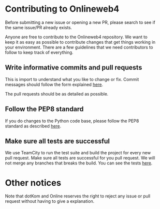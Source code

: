 Contributing to Onlineweb4
==========================

Before submitting a new issue or opening a new PR, please search to see if the same issue/PR already exists. 

Anyone are free to contribute to the Onlineweb4 repository. We want to keep it as easy as possible to contribute 
changes that get things working in your environment. There are a few guidelines that we need contributors to follow 
to keep track of everything.

Write informative commits and pull requests
-------------------------------------------

This is import to understand what you like to change or fix. Commit messages should follow the form explained 
[here](https://robots.thoughtbot.com/5-useful-tips-for-a-better-commit-message).

The pull requests should be as detailed as possible.

Follow the PEP8 standard
------------------------

If you do changes to the Python code base, please follow the PEP8 standard as described 
[here](https://www.python.org/dev/peps/pep-0008/).

Make sure all tests are successful
----------------------------------

We use TeamCity to run the test suite and build the project for every new pull request. Make sure all tests are
successful for you pull request. We will not merge any branches that breaks the build. You can see the tests 
[here](https://online.ntnu.no/tc/).

Other notices
=============

Note that dotKom and Online reserves the right to reject any issue or pull request without having to give a explanation.
